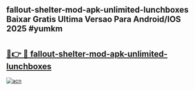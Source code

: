 ## fallout-shelter-mod-apk-unlimited-lunchboxes Baixar Gratis Ultima Versao Para Android/IOS 2025 #yumkm

# <h2><a href="https://ainizakaria.my?title=fallout-shelter-mod-apk-unlimited-lunchboxes&ref=20M">🔗👉 🔴 fallout-shelter-mod-apk-unlimited-lunchboxes</a></h2>

[![acn](https://github.com/user-attachments/assets/0f9c940e-d8b0-45ae-aac7-cd30a18b3e1c)](https://ainizakaria.my?title=fallout-shelter-mod-apk-unlimited-lunchboxes&ref=20M)

